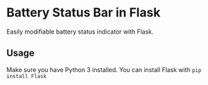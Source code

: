 # Battery Status Bar in Flask
Easily modifiable battery status indicator with Flask.

## Usage

Make sure you have Python 3 installed. You can install Flask with `pip install Flask`
